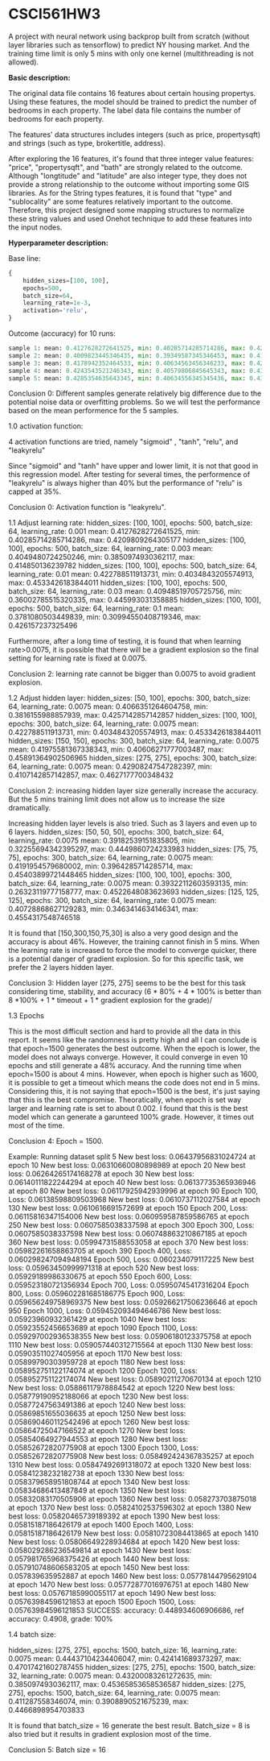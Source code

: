 # CSCI561HW3
A project with neural network using backprop built from scratch (without layer libraries such as tensorflow) to predict NY housing market. And the training time limit is only 5 mins with only one kernel (multithreading is not allowed).

**Basic description:**

The original data file contains 16 features about certain housing propertys. Using these features, the model should be trained to predict the number of bedrooms in each property. The label data file contains the number of bedrooms for each property.

The features' data structures includes integers (such as price, propertysqft) and strings (such as type, brokertitle, address).

After exploring the 16 features, it's found that three integer value features: "price", "propertysqft", and "bath" are strongly related to the outcome. Although "longtitude" and "latitude" are also integer type, they does not provide a strong relationship to the outcome without importing some GIS libraries.
As for the String types features, it is found that "type" and "sublocality" are some features relatively important to the outcome. Therefore, this project designed some mapping structures to normalize these string values and used Onehot technique to add these features into the input nodes.

**Hyperparameter description:**

Base line:
```python
{
    hidden_sizes=[100, 100],
    epochs=500,
    batch_size=64,
    learning_rate=1e-3,
    activation='relu',
}
```

Outcome (accuracy) for 10 runs:
```python
sample 1: mean: 0.4127628272641525, min: 0.40285714285714286, max: 0.4209809264305177
sample 2: mean: 0.4009823445346435, min: 0.39349587345346453, max: 0.4104350034534634
sample 3: mean: 0.4178942352464533, min: 0.40634563456346233, max: 0.4205674562452332
sample 4: mean: 0.4243543521246343, min: 0.40579806845645343, max: 0.4305467454356745
sample 5: mean: 0.4285354635643345, min: 0.40634556345345436, max: 0.4315467456345563
```
Conclusion 0: Different samples generate relatively big difference due to the potential noise data or overfitting problems. So we will test the performance based on the mean performence for the 5 samples.

1.0 activation function:

4 activation functions are tried, namely "sigmoid" , "tanh", "relu", and "leakyrelu"

Since "sigmoid" and "tanh" have upper and lower limit, it is not that good in this regression model.
After testing for several times, the performence of "leakyrelu" is always higher than 40% but the performance of "relu" is capped at 35%.

Conclusion 0: Activation function is "leakyrelu".

1.1 Adjust learning rate:
hidden_sizes: [100, 100], epochs: 500, batch_size: 64, learning_rate: 0.001
mean: 0.4127628272641525, min: 0.40285714285714286, max: 0.4209809264305177
hidden_sizes: [100, 100], epochs: 500, batch_size: 64, learning_rate: 0.003
mean: 0.4049480724250246, min: 0.3850974930362117, max: 0.414850136239782
hidden_sizes: [100, 100], epochs: 500, batch_size: 64, learning_rate: 0.01
mean: 0.422788511913731, min: 0.4034843205574913, max: 0.4533426183844011
hidden_sizes: [100, 100], epochs: 500, batch_size: 64, learning_rate: 0.03
mean: 0.40948519705725756, min: 0.36002785515320335, max: 0.445993031358885
hidden_sizes: [100, 100], epochs: 500, batch_size: 64, learning_rate: 0.1
mean: 0.3781080503449839, min: 0.30994550408719346, max: 0.426157237325496

Furthermore, after a long time of testing, it is found that when learning rate>0.0075, it is possible that there will be a gradient explosion so the final setting for learning rate is fixed at 0.0075.

Conclusion 2: learning rate cannot be bigger than 0.0075 to avoid gradient explosion.

1.2 Adjust hidden layer:
hidden_sizes: [50, 100], epochs: 300, batch_size: 64, learning_rate: 0.0075
mean: 0.4066351264604758, min: 0.3816155988857939, max: 0.4257142857142857
hidden_sizes: [100, 100], epochs: 300, batch_size: 64, learning_rate: 0.0075
mean: 0.422788511913731, min: 0.4034843205574913, max: 0.4533426183844011
hidden_sizes: [150, 150], epochs: 300, batch_size: 64, learning_rate: 0.0075
mean: 0.41975581367338343, min: 0.40606271777003487, max: 0.45891364902506965
hidden_sizes: [275, 275], epochs: 300, batch_size: 64, learning_rate: 0.0075
mean: 0.42908247547282397, min: 0.4107142857142857, max: 0.4627177700348432

Conclusion 2: increasing hidden layer size generally increase the accuracy. But the 5 mins training limit does not allow us to increase the size dramatically.

Increasing hidden layer levels is also tried. Such as 3 layers and even up to 6 layers.
hidden_sizes: [50, 50, 50], epochs: 300, batch_size: 64, learning_rate: 0.0075
mean: 0.39182539151835805, min: 0.32255694342395297, max: 0.4449860724233983
hidden_sizes: [75, 75, 75], epochs: 300, batch_size: 64, learning_rate: 0.0075
mean: 0.4191954579680002, min: 0.3964285714285714, max: 0.45403899721448465
hidden_sizes: [100, 100, 100], epochs: 300, batch_size: 64, learning_rate: 0.0075
mean: 0.39322112603593135, min: 0.26323119777158777, max: 0.4522648083623693
hidden_sizes: [125, 125, 125], epochs: 300, batch_size: 64, learning_rate: 0.0075
mean: 0.40728868627129283, min: 0.3463414634146341, max: 0.4554317548746518

It is found that [150,300,150,75,30] is also a very good design and the accuracy is about 46%. However, the training cannot finish in 5 mins. When the learning rate is increased to force the model to converge quicker, there is a potential danger of gradient explosion. So for this specific task, we prefer the 2 layers hidden layer.

Conclusion 3: Hidden layer [275, 275] seems to be the best for this task considering time, stability, and accuracy (6 * 80% + 4 * 100% is better than 8 *100% + 1 * timeout + 1 * gradient explosion for the grade)/

1.3 Epochs

This is the most difficult section and hard to provide all the data in this report. It seems like the randomness is pretty high and all I can conclude is that epoch=1500 generates the best outcome. When the epoch is lower, the model does not always converge. However, it could converge in even 10 epochs and still generate a 48% accuracy. And the running time when epoch=1500 is about 4 mins. However, when epoch is higher such as 1600, it is possible to get a timeout which means the code does not end in 5 mins. Considering this, it is not saying that epoch=1500 is the best, it's just saying that this is the best compromise. Theoratically, when epoch is set way larger and learning rate is set to about 0.002. I found that this is the best model which can generate a garunteed 100% grade. However, it times out most of the time.

Conclusion 4: Epoch = 1500.

Example:
Running dataset split 5 
New best loss: 0.06437956831024724 at epoch 10
New best loss: 0.06310660080898989 at epoch 20
New best loss: 0.06264265174168278 at epoch 30
New best loss: 0.06140111822244294 at epoch 40
New best loss: 0.06137735365936946 at epoch 80
New best loss: 0.06117925942939996 at epoch 90
Epoch 100, Loss: 0.06138598809503968
New best loss: 0.0610737112027584 at epoch 130
New best loss: 0.0610616691572699 at epoch 150
Epoch 200, Loss: 0.06115816347154006
New best loss: 0.060959587859586765 at epoch 250
New best loss: 0.0607585038337598 at epoch 300
Epoch 300, Loss: 0.0607585038337598
New best loss: 0.060748863210867185 at epoch 360
New best loss: 0.05994731588553058 at epoch 370
New best loss: 0.05982261658863705 at epoch 390
Epoch 400, Loss: 0.060298247094948194
Epoch 500, Loss: 0.060234079117225
New best loss: 0.05963450999971318 at epoch 520
New best loss: 0.05929189986330675 at epoch 550
Epoch 600, Loss: 0.059523180721356934
Epoch 700, Loss: 0.05950745417316204
Epoch 800, Loss: 0.059602281685186775
Epoch 900, Loss: 0.059656249758969375
New best loss: 0.059266217506236646 at epoch 950
Epoch 1000, Loss: 0.059452093494646786
New best loss: 0.05923960932361429 at epoch 1040
New best loss: 0.05923552456653689 at epoch 1090
Epoch 1100, Loss: 0.059297002936538355
New best loss: 0.05906180123375758 at epoch 1110
New best loss: 0.059057440312715564 at epoch 1130
New best loss: 0.05903511027405956 at epoch 1170
New best loss: 0.05899790303959728 at epoch 1180
New best loss: 0.058952751122174074 at epoch 1200
Epoch 1200, Loss: 0.058952751122174074
New best loss: 0.05890211270670134 at epoch 1210
New best loss: 0.05886117978884542 at epoch 1220
New best loss: 0.058779190952188066 at epoch 1230
New best loss: 0.05877247563491386 at epoch 1240
New best loss: 0.05869851655036635 at epoch 1250
New best loss: 0.058690460112542496 at epoch 1260
New best loss: 0.05864725047166522 at epoch 1270
New best loss: 0.05854064927944553 at epoch 1280
New best loss: 0.05852672820775908 at epoch 1300
Epoch 1300, Loss: 0.05852672820775908
New best loss: 0.058492424367835257 at epoch 1310
New best loss: 0.05847492691318072 at epoch 1320
New best loss: 0.05841238232182738 at epoch 1330
New best loss: 0.058379658951808744 at epoch 1340
New best loss: 0.05834686413487849 at epoch 1350
New best loss: 0.05832083170505906 at epoch 1360
New best loss: 0.058273703875018 at epoch 1370
New best loss: 0.05824102537596302 at epoch 1380
New best loss: 0.05820465739189392 at epoch 1390
New best loss: 0.05815187186426179 at epoch 1400
Epoch 1400, Loss: 0.05815187186426179
New best loss: 0.05810723084413865 at epoch 1410
New best loss: 0.05806649228934684 at epoch 1420
New best loss: 0.058029286236549814 at epoch 1430
New best loss: 0.057981765968375426 at epoch 1440
New best loss: 0.057910748606583205 at epoch 1450
New best loss: 0.057839635952887 at epoch 1460
New best loss: 0.05778144795629104 at epoch 1470
New best loss: 0.05772877016976751 at epoch 1480
New best loss: 0.05767185990055117 at epoch 1490
New best loss: 0.05763984596121853 at epoch 1500
Epoch 1500, Loss: 0.05763984596121853
SUCCESS: accuracy: 0.448934606906686, ref accuracy: 0.4908, grade: 100%

1.4 batch size:

hidden_sizes: [275, 275], epochs: 1500, batch_size: 16, learning_rate: 0.0075
mean: 0.44437104234406047, min: 0.424141689373297, max: 0.47017421602787455
hidden_sizes: [275, 275], epochs: 1500, batch_size: 32, learning_rate: 0.0075
mean: 0.43200083261272635, min: 0.3850974930362117, max: 0.45365853658536587
hidden_sizes: [275, 275], epochs: 1500, batch_size: 64, learning_rate: 0.0075
mean: 0.411287558346074, min: 0.3908890521675239, max: 0.4466898954703833

It is found that batch_size = 16 generate the best result. Batch_size = 8 is also tried but it results in gradient explosion most of the time.

Conclusion 5: Batch size = 16




